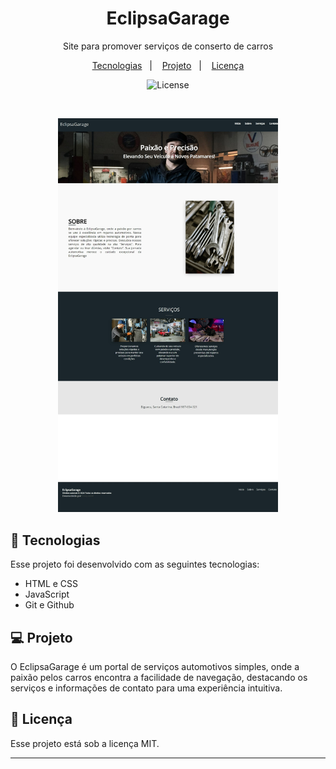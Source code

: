 
<h1 align="center"> EclipsaGarage </h1>

<p align="center">
 Site para promover serviços de conserto de carros
</p>

<p align="center">
  <a href="#-tecnologias">Tecnologias</a>&nbsp;&nbsp;&nbsp;|&nbsp;&nbsp;&nbsp;
  <a href="#-projeto">Projeto</a>&nbsp;&nbsp;&nbsp;|&nbsp;&nbsp;&nbsp;
  <a href="#memo-licença">Licença</a>
</p>

<p align="center">
  <img alt="License" src="https://img.shields.io/static/v1?label=license&message=MIT&color=49AA26&labelColor=000000">
</p>

<br>

<p align="center">
  <img alt="Projeto EclipsaGarage" src="image/Captura de tela_11-2-2024_162825_127.0.0.1.jpeg" width="70%">
</p>

## 🚀 Tecnologias

Esse projeto foi desenvolvido com as seguintes tecnologias:

- HTML e CSS
- JavaScript
- Git e Github

## 💻 Projeto

O EclipsaGarage é um portal de serviços automotivos simples, onde a paixão pelos carros encontra a facilidade de navegação, destacando os serviços e informações de contato para uma experiência intuitiva.


## :memo: Licença

Esse projeto está sob a licença MIT.

---
